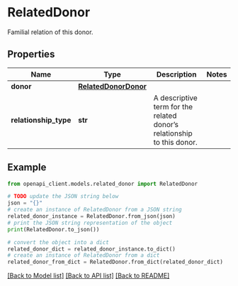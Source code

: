 # RelatedDonor

Familial relation of this donor.

## Properties

Name | Type | Description | Notes
------------ | ------------- | ------------- | -------------
**donor** | [**RelatedDonorDonor**](RelatedDonorDonor.md) |  | 
**relationship_type** | **str** | A descriptive term for the related donor’s relationship to this donor. | 

## Example

```python
from openapi_client.models.related_donor import RelatedDonor

# TODO update the JSON string below
json = "{}"
# create an instance of RelatedDonor from a JSON string
related_donor_instance = RelatedDonor.from_json(json)
# print the JSON string representation of the object
print(RelatedDonor.to_json())

# convert the object into a dict
related_donor_dict = related_donor_instance.to_dict()
# create an instance of RelatedDonor from a dict
related_donor_from_dict = RelatedDonor.from_dict(related_donor_dict)
```
[[Back to Model list]](../README.md#documentation-for-models) [[Back to API list]](../README.md#documentation-for-api-endpoints) [[Back to README]](../README.md)


